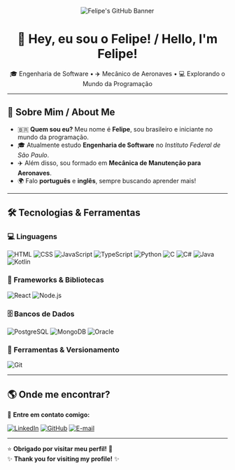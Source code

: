 <!-- Banner / Header -->
<p align="center">
  <img src="https://user-images.githubusercontent.com/your-banner-image.png" alt="Felipe's GitHub Banner">
</p>

<h1 align="center">👋 Hey, eu sou o Felipe! / Hello, I'm Felipe!</h1>

<p align="center">
  🎓 Engenharia de Software • ✈️ Mecânico de Aeronaves • 💻 Explorando o Mundo da Programação
</p>

---

## 📌 Sobre Mim / About Me

- 🇧🇷 **Quem sou eu?** Meu nome é **Felipe**, sou brasileiro e iniciante no mundo da programação.
- 🎓 Atualmente estudo **Engenharia de Software** no *Instituto Federal de São Paulo*.
- ✈️ Além disso, sou formado em **Mecânica de Manutenção para Aeronaves**.
- 🌍 Falo **português** e **inglês**, sempre buscando aprender mais!

---

## 🛠️ Tecnologias & Ferramentas

### 💻 Linguagens
![HTML](https://img.shields.io/badge/HTML5-%23E34F26.svg?style=for-the-badge&logo=html5&logoColor=white)
![CSS](https://img.shields.io/badge/CSS3-%231572B6.svg?style=for-the-badge&logo=css3&logoColor=white)
![JavaScript](https://img.shields.io/badge/JavaScript-%23F7DF1E.svg?style=for-the-badge&logo=javascript&logoColor=black)
![TypeScript](https://img.shields.io/badge/TypeScript-%23007ACC.svg?style=for-the-badge&logo=typescript&logoColor=white)
![Python](https://img.shields.io/badge/Python-%233776AB.svg?style=for-the-badge&logo=python&logoColor=white)
![C](https://img.shields.io/badge/C-%2300599C.svg?style=for-the-badge&logo=c&logoColor=white)
![C#](https://img.shields.io/badge/C%23-%23239120.svg?style=for-the-badge&logo=csharp&logoColor=white)
![Java](https://img.shields.io/badge/Java-%23ED8B00.svg?style=for-the-badge&logo=openjdk&logoColor=white)
![Kotlin](https://img.shields.io/badge/Kotlin-%230095D5.svg?style=for-the-badge&logo=kotlin&logoColor=white)

### 🚀 Frameworks & Bibliotecas
![React](https://img.shields.io/badge/React-%2361DAFB.svg?style=for-the-badge&logo=react&logoColor=black)
![Node.js](https://img.shields.io/badge/Node.js-%23339933.svg?style=for-the-badge&logo=node.js&logoColor=white)

### 🗄️ Bancos de Dados
![PostgreSQL](https://img.shields.io/badge/PostgreSQL-%23336791.svg?style=for-the-badge&logo=postgresql&logoColor=white)
![MongoDB](https://img.shields.io/badge/MongoDB-%2347A248.svg?style=for-the-badge&logo=mongodb&logoColor=white)
![Oracle](https://img.shields.io/badge/Oracle-%23F80000.svg?style=for-the-badge&logo=oracle&logoColor=white)

### 🔧 Ferramentas & Versionamento
![Git](https://img.shields.io/badge/Git-%23F05033.svg?style=for-the-badge&logo=git&logoColor=white)

---

## 🌎 Onde me encontrar?
📩 **Entre em contato comigo:**  

[![LinkedIn](https://img.shields.io/badge/LinkedIn-%230077B5.svg?style=for-the-badge&logo=linkedin&logoColor=white)](https://www.linkedin.com/felipe-marchi-c/)
[![GitHub](https://img.shields.io/badge/GitHub-%23181717.svg?style=for-the-badge&logo=github&logoColor=white)](https://github.com/FelipeMarchiC)
[![E-mail](https://img.shields.io/badge/Email-%23D14836.svg?style=for-the-badge&logo=gmail&logoColor=white)](mailto:felipem.4work@gmail.com)

---

⭐ **Obrigado por visitar meu perfil!** 🚀  
✨ **Thank you for visiting my profile!** ✨
